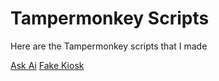# Tampermonkey Scripts
Here are the Tampermonkey scripts that I made

[Ask Ai](/ask-ai/README.md)
[Fake Kiosk](/fake-kiosk/README.md)
